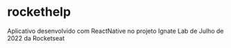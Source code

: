 # rockethelp
Aplicativo desenvolvido com ReactNative no projeto Ignate Lab de Julho de 2022 da Rocketseat
